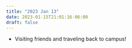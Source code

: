 ```yaml
---
title: "2023 Jan 13"
date: 2023-01-15T21:01:16-06:00
draft: false
---
```


- Visiting friends and traveling back to campus!

